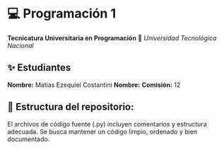 # 💻 Programación 1
**Tecnicatura Universitaria en Programación**
📍 *Universidad Tecnológica Nacional*

## ✨ Estudiantes
**Nombre:** Matias Ezequiel Costantini
**Nombre:** 
**Comisión:** 12

## 📌 Estructura del repositorio:

El archivos de código fuente (.py) incluyen comentarios y estructura adecuada.
Se busca mantener un código limpio, ordenado y bien documentado.


